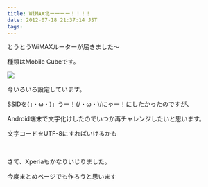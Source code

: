 ```yaml
---
title: WiMAX北ーーーー！！！！
date: 2012-07-18 21:37:14 JST
tags:
---
```

<p>とうとうWiMAXルーターが届きました～</p>
<p>種類はMobile Cubeです。</p>
<img src="https://lh3.googleusercontent.com/-TAfXQ6O3TcM/UAasV16BvjI/AAAAAAAAApE/vsBv8MWiaQc/s640/DSC06143.JPG" />
<p>今いろいろ設定しています。</p>
<p>SSIDを(」・ω・)」うー！(/・ω・)/にゃー！にしたかったのですが、</p>
<p>Android端末で文字化けしたのでいつか再チャレンジしたいと思います。</p>
<p>文字コードをUTF-8にすればいけるかも</p>
<p>&nbsp;</p>
<p>さて、Xperiaもかなりいじりました。</p>
<p>今度まとめページでも作ろうと思います</p>
